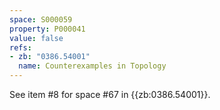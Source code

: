 ```yaml
---
space: S000059
property: P000041
value: false
refs:
- zb: "0386.54001"
  name: Counterexamples in Topology
---
```


See item #8 for space #67 in {{zb:0386.54001}}.
